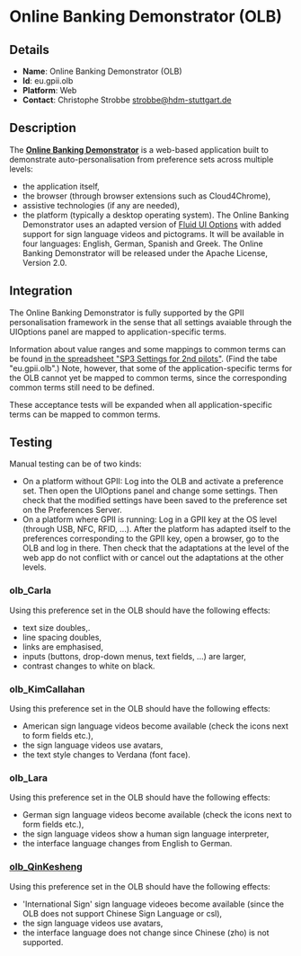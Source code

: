 # Online Banking Demonstrator (OLB)

## Details

* __Name__: Online Banking Demonstrator (OLB)
* __Id__: eu.gpii.olb
* __Platform__: Web
* __Contact__: Christophe Strobbe <strobbe@hdm-stuttgart.de>

## Description
The __[Online Banking Demonstrator](http://gpii.eu/olb/)__ is a web-based application built to demonstrate
auto-personalisation from preference sets across multiple levels:
 * the application itself,
 * the browser (through browser extensions such as Cloud4Chrome),
 * assistive technologies (if any are needed),
 * the platform (typically a desktop operating system).
The Online Banking Demonstrator uses an adapted version of
[Fluid UI Options](http://wiki.fluidproject.org/display/Infusion14/UI+Options)
with added support for sign language videos and pictograms.
It will be available in four languages: English, German, Spanish and Greek.
The Online Banking Demonstrator will be released under the Apache License, Version 2.0.

## Integration
The Online Banking Demonstrator is fully supported by the GPII personalisation framework
in the sense that all settings avaiable through the UIOptions panel are mapped to application-specific terms.

Information about value ranges and some mappings to common terms can be found [in the spreadsheet "SP3 Settings for 2nd pilots"](https://docs.google.com/spreadsheet/ccc?key=0AppduB_JZh5EdDRYT1pmOTc5eUpNbkpMckhacUVxWXc&usp=drive_web#gid=31).
(Find the tabe "eu.gpii.olb".)
Note, however, that some of the application-specific terms for the OLB cannot yet be mapped to common terms, since the corresponding common terms still need to be defined.

These acceptance tests will be expanded when all application-specific terms can be mapped to common terms.

## Testing
Manual testing can be of two kinds:
 * On a platform without GPII: Log into the OLB and activate a preference set. Then open the UIOptions panel and change some settings.
 Then check that the modified settings have been saved to the preference set on the Preferences Server.
 * On a platform where GPII is running: Log in a GPII key at the OS level (through USB, NFC, RFID, ...). 
 After the platform has adapted itself to the preferences corresponding to the GPII key, open a browser, go to the OLB and log in there.
 Then check that the adaptations at the level of the web app do not conflict with or cancel out the adaptations at the other levels.

### olb_Carla

Using this preference set in the OLB should have the following effects:

* text size doubles,.
* line spacing doubles,
* links are emphasised,
* inputs (buttons, drop-down menus, text fields, ...) are larger,
* contrast changes to white on black.

### olb_KimCallahan

Using this preference set in the OLB should have the following effects:

* American sign language videos become available (check the icons next to form fields etc.),
* the sign language videos use avatars,
* the text style changes to Verdana (font face).

### olb_Lara

Using this preference set in the OLB should have the following effects:

* German sign language videos become available (check the icons next to form fields etc.),
* the sign language videos show a human sign language interpreter,
* the interface language changes from English to German.

### [olb_QinKesheng](https://zh.wikipedia.org/wiki/%E6%AC%BD%E5%8F%AF%E8%81%96)

Using this preference set in the OLB should have the following effects:

* 'International Sign' sign language videoes become available (since the OLB does not support Chinese Sign Language or csl),
* the sign language videos use avatars,
* the interface language does not change since Chinese (zho) is not supported.
